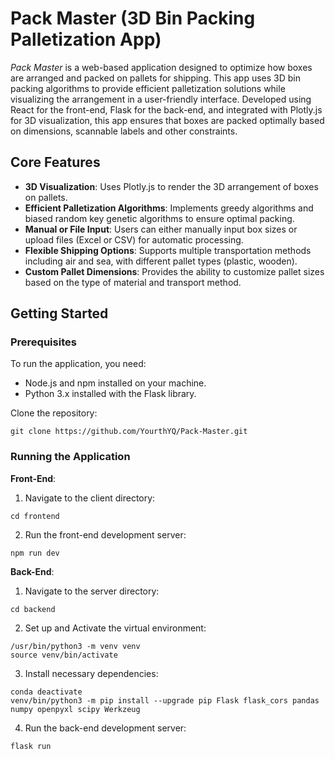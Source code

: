 # Pack Master (3D Bin Packing Palletization App)
*Pack Master* is a web-based application designed to optimize how boxes are arranged and packed on pallets for shipping. This app uses 3D bin packing algorithms to provide efficient palletization solutions while visualizing the arrangement in a user-friendly interface. Developed using React for the front-end, Flask for the back-end, and integrated with Plotly.js for 3D visualization, this app ensures that boxes are packed optimally based on dimensions, scannable labels and other constraints.

## Core Features

* **3D Visualization**: Uses Plotly.js to render the 3D arrangement of boxes on pallets.
* **Efficient Palletization Algorithms**: Implements greedy algorithms and biased random key genetic algorithms to ensure optimal packing.
* **Manual or File Input**: Users can either manually input box sizes or upload files (Excel or CSV) for automatic processing.
* **Flexible Shipping Options**: Supports multiple transportation methods including air and sea, with different pallet types (plastic, wooden).
* **Custom Pallet Dimensions**: Provides the ability to customize pallet sizes based on the type of material and transport method.

## Getting Started

### Prerequisites

To run the application, you need:

* Node.js and npm installed on your machine.
* Python 3.x installed with the Flask library.

Clone the repository:
```shell
git clone https://github.com/YourthYQ/Pack-Master.git
```

### Running the Application
**Front-End**:
1. Navigate to the client directory:
```shell
cd frontend
```
2. Run the front-end development server:
```shell
npm run dev
```

**Back-End**:
1. Navigate to the server directory:
```shell
cd backend
```
2. Set up and Activate the virtual environment:
```shell
/usr/bin/python3 -m venv venv
source venv/bin/activate
```
3. Install necessary dependencies:
```shell
conda deactivate
venv/bin/python3 -m pip install --upgrade pip Flask flask_cors pandas numpy openpyxl scipy Werkzeug
```
4. Run the back-end development server:
```shell
flask run
```

   
